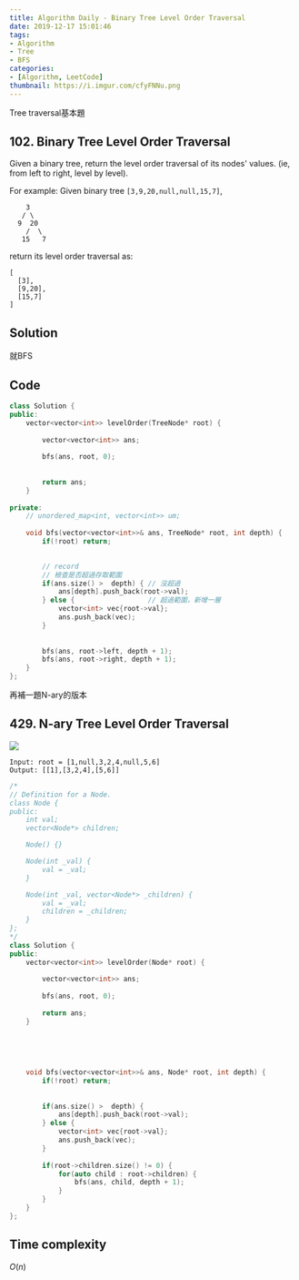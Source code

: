 ```yaml
---
title: Algorithm Daily - Binary Tree Level Order Traversal
date: 2019-12-17 15:01:46
tags:
- Algorithm
- Tree
- BFS
categories:
- [Algorithm, LeetCode]
thumbnail: https://i.imgur.com/cfyFNNu.png
---
```



Tree traversal基本題


## 102. Binary Tree Level Order Traversal

Given a binary tree, return the level order traversal of its nodes' values. (ie, from left to right, level by level).

For example:
Given binary tree `[3,9,20,null,null,15,7]`,

```
    3
   / \
  9  20
    /  \
   15   7
```

<!-- more -->
return its level order traversal as:

```
[
  [3],
  [9,20],
  [15,7]
]
```

## Solution 

就BFS

## Code

```cpp
class Solution {
public:
    vector<vector<int>> levelOrder(TreeNode* root) {
        
        vector<vector<int>> ans;
        
        bfs(ans, root, 0);
        
        
        return ans;
    }
    
private:
    // unordered_map<int, vector<int>> um;
    
    void bfs(vector<vector<int>>& ans, TreeNode* root, int depth) {
        if(!root) return;
        

        // record
        // 檢查是否超過存取範圍
        if(ans.size() >  depth) { // 沒超過
            ans[depth].push_back(root->val);
        } else {                  // 超過範圍，新增一層
            vector<int> vec{root->val};
            ans.push_back(vec);
        }
      
        
        bfs(ans, root->left, depth + 1);
        bfs(ans, root->right, depth + 1);
    }
};
```




再補一題N-ary的版本

## 429. N-ary Tree Level Order Traversal

![](https://i.imgur.com/cfyFNNu.png)

```
Input: root = [1,null,3,2,4,null,5,6]
Output: [[1],[3,2,4],[5,6]]
```

```cpp
/*
// Definition for a Node.
class Node {
public:
    int val;
    vector<Node*> children;

    Node() {}

    Node(int _val) {
        val = _val;
    }

    Node(int _val, vector<Node*> _children) {
        val = _val;
        children = _children;
    }
};
*/
class Solution {
public:
    vector<vector<int>> levelOrder(Node* root) {
        
        vector<vector<int>> ans;
        
        bfs(ans, root, 0);
        
        return ans;
    }
    
    
    
    
    
    void bfs(vector<vector<int>>& ans, Node* root, int depth) {
        if(!root) return;
        
        
        if(ans.size() >  depth) {
            ans[depth].push_back(root->val);
        } else {
            vector<int> vec{root->val};
            ans.push_back(vec);
        }
        
        if(root->children.size() != 0) {
            for(auto child : root->children) {
                bfs(ans, child, depth + 1);
            }
        }
    }
};
```

## Time complexity

$O(n)$